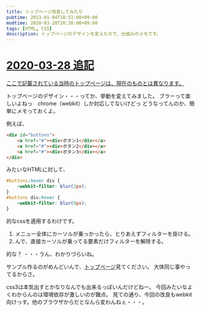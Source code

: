 ```yaml
---
title: トップページ改良してみたり
pubtime: 2013-01-04T18:51:00+09:00
modtime: 2020-03-28T20:38:00+09:00
tags: [HTML, CSS]
description: トップページのデザインを変えたので、仕組みのメモです。
---
```


<ins date="2020-03-28T20:38:00+09:00">

# 2020-03-28 追記

ここで記載されている当時のトップページは、現在のものとは異なります。

</ins>

トップページのデザイン・・・ってか、挙動を変えてみました。
ブラーって楽しいよねっ　chrome（webkit）しか対応してないけどっ
どうなってんのか、簡単にメモっておくよ。

例えば、
``` html
<div id="buttons">
	<a href="#"><div>ボタン1</div></a>
	<a href="#"><div>ボタン2</div></a>
	<a href="#"><div>ボタン3</div></a>
</div>
```
みたいなHTMLに対して、
``` css
#buttons:hover div {
	-webkit-filter: blur(2px);
}
#buttons div:hover {
	-webkit-filter: blur(0px);
}
```
的なcssを適用するわけです。

1. メニュー全体にカーソルが乗っかったら、とりあえずフィルターを掛ける。
2. んで、直接カーソルが乗ってる要素だけフィルターを解除する。

的な？ ・・・うん、わかりづらいね。

サンプル作るのがめんどいんで、[トップページ](/)見てください。
大体同じ事やってるからさ。

css3は本気出すとかなりなんでも出来るっぽいんだけどねー。
今回みたいなよくわからんのは環境依存が激しいのが難点。
見ての通り、今回の改良もwebkit向けっす。他のブラウザからだとなんら変わんねぇ・・・。
